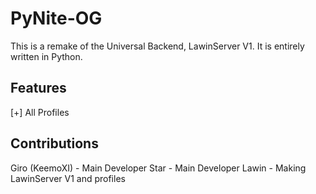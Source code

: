 # PyNite-OG
This is a remake of the Universal Backend, LawinServer V1. It is entirely written in Python.

## Features
[+] All Profiles

## Contributions
Giro (KeemoXI) - Main Developer
Star - Main Developer
Lawin - Making LawinServer V1 and profiles